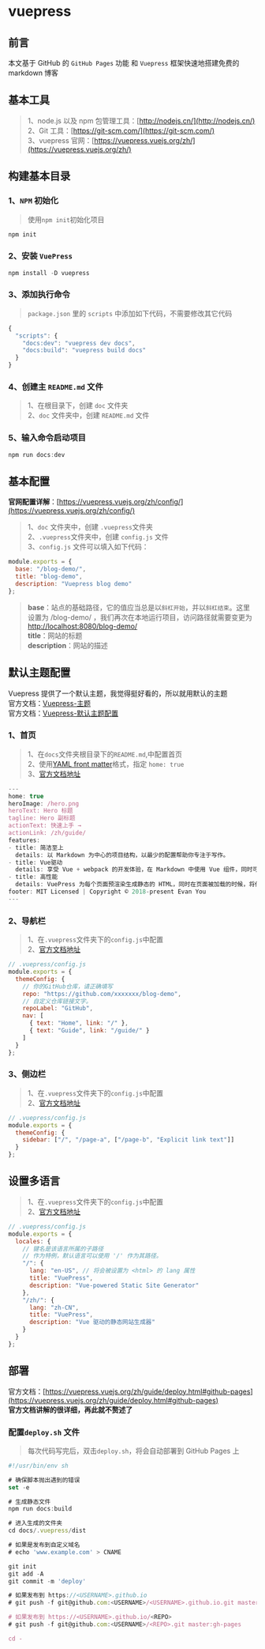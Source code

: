 # vuepress

## 前言

本文基于 GitHub 的 `GitHub Pages` 功能 和 `Vuepress` 框架快速地搭建免费的 markdown 博客

## 基本工具

> 1、node.js 以及 npm 包管理工具：[http://nodejs.cn/](http://nodejs.cn/)  
> 2、Git 工具：[https://git-scm.com/](https://git-scm.com/)  
> 3、vuepress 官网：[https://vuepress.vuejs.org/zh/](https://vuepress.vuejs.org/zh/)

## 构建基本目录

### 1、`NPM` 初始化

> 使用`npm init`初始化项目

```js
npm init
```

### 2、安装 `VuePress`

```js
npm install -D vuepress
```

### 3、添加执行命令

> `package.json` 里的 `scripts` 中添加如下代码，不需要修改其它代码

```js
{
  "scripts": {
    "docs:dev": "vuepress dev docs",
    "docs:build": "vuepress build docs"
  }
}
```

### 4、创建主 `README.md` 文件

> 1、在根目录下，创建 `doc` 文件夹  
> 2、`doc` 文件夹中，创建 `README.md` 文件

### 5、输入命令启动项目

```js
npm run docs:dev
```

## 基本配置

**官网配置详解**：[https://vuepress.vuejs.org/zh/config/](https://vuepress.vuejs.org/zh/config/)

> 1、`doc` 文件夹中，创建 `.vuepress`文件夹  
> 2、`.vuepress`文件夹中，创建 `config.js` 文件  
> 3、`config.js` 文件可以填入如下代码：

```js
module.exports = {
  base: "/blog-demo/",
  title: "blog-demo",
  description: "Vuepress blog demo"
};
```

> **base**：站点的基础路径，它的值应当总是以`斜杠开始`，并以`斜杠结束`。这里设置为 /blog-demo/ ，我们再次在本地运行项目，访问路径就需要变更为 <http://localhost:8080/blog-demo/>  
> **title**：网站的标题  
> **description**：网站的描述

## 默认主题配置

Vuepress 提供了一个默认主题，我觉得挺好看的，所以就用默认的主题  
官方文档：[Vuepress-主题](https://vuepress.vuejs.org/zh/theme/)  
官方文档：[Vuepress-默认主题配置](https://vuepress.vuejs.org/zh/theme/default-theme-config.html)

### 1、首页

> 1、在`docs`文件夹根目录下的`README.md`,中配置首页  
> 2、使用[YAML front matter](https://vuepress.vuejs.org/zh/guide/markdown.html#front-matter)格式，指定 `home: true`  
> 3、[官方文档地址](https://vuepress.vuejs.org/zh/theme/default-theme-config.html#首页)

```js
---
home: true
heroImage: /hero.png
heroText: Hero 标题
tagline: Hero 副标题
actionText: 快速上手 →
actionLink: /zh/guide/
features:
- title: 简洁至上
  details: 以 Markdown 为中心的项目结构，以最少的配置帮助你专注于写作。
- title: Vue驱动
  details: 享受 Vue + webpack 的开发体验，在 Markdown 中使用 Vue 组件，同时可以使用 Vue 来开发自定义主题。
- title: 高性能
  details: VuePress 为每个页面预渲染生成静态的 HTML，同时在页面被加载的时候，将作为 SPA 运行。
footer: MIT Licensed | Copyright © 2018-present Evan You
---
```

### 2、导航栏

> 1、在`.vuepress`文件夹下的`config.js`中配置  
> 2、[官方文档地址](https://vuepress.vuejs.org/zh/theme/default-theme-config.html#导航栏)

```js
// .vuepress/config.js
module.exports = {
  themeConfig: {
    // 你的GitHub仓库，请正确填写
    repo: "https://github.com/xxxxxxx/blog-demo",
    // 自定义仓库链接文字。
    repoLabel: "GitHub",
    nav: [
      { text: "Home", link: "/" },
      { text: "Guide", link: "/guide/" }
    ]
  }
};
```

### 3、侧边栏

> 1、在`.vuepress`文件夹下的`config.js`中配置  
> 2、[官方文档地址](https://vuepress.vuejs.org/zh/theme/default-theme-config.html#侧边栏)

```js
// .vuepress/config.js
module.exports = {
  themeConfig: {
    sidebar: ["/", "/page-a", ["/page-b", "Explicit link text"]]
  }
};
```

## 设置多语言

> 1、在`.vuepress`文件夹下的`config.js`中配置  
> 2、[官方文档地址](https://v1.vuepress.vuejs.org/zh/guide/i18n.html#站点多语言配置)

```js
// .vuepress/config.js
module.exports = {
  locales: {
    // 键名是该语言所属的子路径
    // 作为特例，默认语言可以使用 '/' 作为其路径。
    "/": {
      lang: "en-US", // 将会被设置为 <html> 的 lang 属性
      title: "VuePress",
      description: "Vue-powered Static Site Generator"
    },
    "/zh/": {
      lang: "zh-CN",
      title: "VuePress",
      description: "Vue 驱动的静态网站生成器"
    }
  }
};
```

## 部署

官方文档：[https://vuepress.vuejs.org/zh/guide/deploy.html#github-pages](https://vuepress.vuejs.org/zh/guide/deploy.html#github-pages)  
**官方文档讲解的很详细，再此就不赘述了**

### 配置`deploy.sh` 文件

> 每次代码写完后，双击`deploy.sh`，将会自动部署到 GitHub Pages 上

```js
#!/usr/bin/env sh

# 确保脚本抛出遇到的错误
set -e

# 生成静态文件
npm run docs:build

# 进入生成的文件夹
cd docs/.vuepress/dist

# 如果是发布到自定义域名
# echo 'www.example.com' > CNAME

git init
git add -A
git commit -m 'deploy'

# 如果发布到 https://<USERNAME>.github.io
# git push -f git@github.com:<USERNAME>/<USERNAME>.github.io.git master

# 如果发布到 https://<USERNAME>.github.io/<REPO>
# git push -f git@github.com:<USERNAME>/<REPO>.git master:gh-pages

cd -
```
